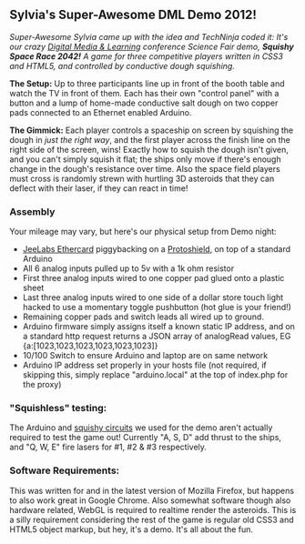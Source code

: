 ## Sylvia's Super-Awesome DML Demo 2012!

_Super-Awesome Sylvia came up with the idea and TechNinja coded it: It's our crazy [Digital Media & Learning][1] conference Science Fair demo, **Squishy Space Race 2042!** A game for three competitive players written in CSS3 and HTML5, and controlled by conductive dough squishing._

**The Setup:** Up to three participants line up in front of the booth table and watch the TV in front of them. Each has their own "control panel" with a button and a lump of home-made conductive salt dough on two copper pads connected to an Ethernet enabled Arduino.

**The Gimmick:** Each player controls a spaceship on screen by squishing the dough in _just the right way_, and the first player across the finish line on the right side of the screen, wins! Exactly how to squish the dough isn't given, and you can't simply squish it flat; the ships only move if there's enough change in the dough's resistance over time. Also the space field players must cross is randomly strewn with hurtling 3D asteroids that they can deflect with their laser, if they can react in time!

### Assembly

Your mileage may vary, but here's our physical setup from Demo night:

  * [JeeLabs Ethercard][2] piggybacking on a [Protoshield][3], on top of a standard Arduino
  * All 6 analog inputs pulled up to 5v with a 1k ohm resistor
  * First three analog inputs wired to one copper pad glued onto a plastic sheet
  * Last three analog inputs wired to one side of a dollar store touch light hacked to use a momentary toggle pushbutton (hot glue is your friend!)
  * Remaining copper pads and switch leads all wired up to ground.
  * Arduino firmware simply assigns itself a known static IP address, and on a standard http request returns a JSON array of analogRead values, EG {a:[1023,1023,1023,1023,1023,1023]}
  * 10/100 Switch to ensure Arduino and laptop are on same network
  * Arduino IP address set properly in your hosts file (not required, if skipping this, simply replace "arduino.local" at the top of index.php for the proxy)

### "Squishless" testing:

The Arduino and [squishy circuits][4] we used for the demo aren't actually required to test the game out! Currently "A, S, D" add thrust to the ships, and "Q, W, E" fire lasers for #1, #2 & #3 respectively.

### Software Requirements:

This was written for and in the latest version of Mozilla Firefox, but happens to also work great in Google Chrome. Also somewhat software though also hardware related, WebGL is required to realtime render the asteroids. This is a silly requirement considering the rest of the game is regular old CSS3 and HTML5 object markup, but hey, it's a demo. It's all about the fun.

   [1]: http://dml2012.dmlcentral.net/
   [2]: http://jeelabs.net/projects/9/wiki/Ether_Card
   [3]: https://www.adafruit.com/products/51
   [4]: http://sylviashow.com/squishy

